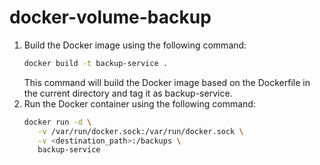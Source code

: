 # docker-volume-backup

1. Build the Docker image using the following command:
    ```bash
    docker build -t backup-service .
    ```
    This command will build the Docker image based on the Dockerfile in the current directory 
    and tag it as backup-service.
2. Run the Docker container using the following command:
    ```bash
   docker run -d \
       -v /var/run/docker.sock:/var/run/docker.sock \
       -v <destination_path>:/backups \
       backup-service
    ```
